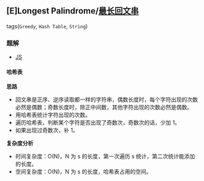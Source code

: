 ## [E]Longest Palindrome/[最长回文串](https://leetcode-cn.com/problems/longest-palindrome/)
tags(`Greedy`, `Hash Table`, `String`)
### 题解
+ [JS](../../js/512/409.js)

#### 哈希表
**思路**
+ 回文串是正序、逆序读取都一样的字符串，偶数长度时，每个字符出现的次数必然是偶数；奇数长度时，除正中间数，其他字符出现的次数必然是偶数。
+ 用哈希表统计字符出现的次数。
+ 遍历哈希表，判断某个字符是否出现了奇数次，奇数次的话，少加 1。
+ 如果出现过奇数次，补 1。

**复杂度分析**
+ 时间复杂度：O(N)，N 为 s 的长度，第一次遍历 s 统计，第二次统计能添加的长度。
+ 空间复杂度：O(N)，N 为 s 的长度，哈希表占用的空间。